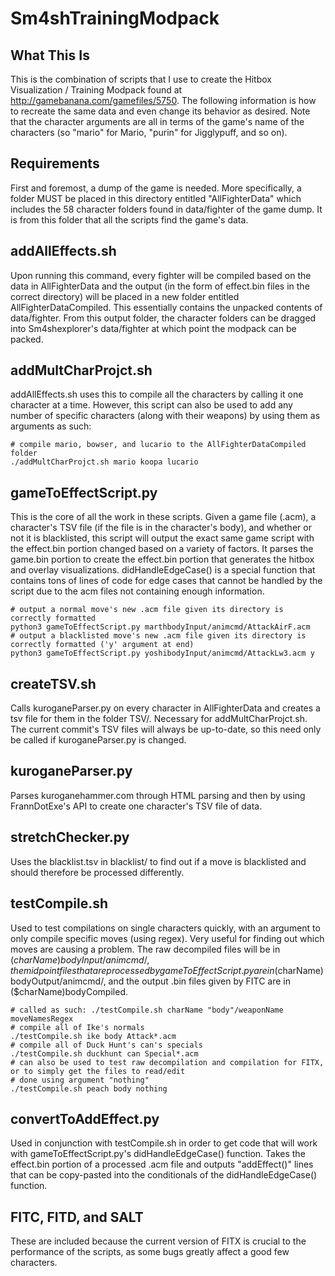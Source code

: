 # Sm4shTrainingModpack

## What This Is

This is the combination of scripts that I use to create the Hitbox Visualization / Training Modpack found at http://gamebanana.com/gamefiles/5750. The following information is how to recreate the same data and even change its behavior as desired. Note that the character arguments are all in terms of the game's name of the characters (so "mario" for Mario, "purin" for Jigglypuff, and so on).

## Requirements

First and foremost, a dump of the game is needed. More specifically, a folder MUST be placed in this directory entitled "AllFighterData" which includes the 58 character folders found in data/fighter of the game dump. It is from this folder that all the scripts find the game's data.

## addAllEffects.sh

Upon running this command, every fighter will be compiled based on the data in AllFighterData and the output (in the form of effect.bin files in the correct directory) will be placed in a new folder entitled AllFighterDataCompiled. This essentially contains the unpacked contents of data/fighter. From this output folder, the character folders can be dragged into Sm4shexplorer's data/fighter at which point the modpack can be packed.

## addMultCharProjct.sh

addAllEffects.sh uses this to compile all the characters by calling it one character at a time. However, this script can also be used to add any number of specific characters (along with their weapons) by using them as arguments as such: 

```
# compile mario, bowser, and lucario to the AllFighterDataCompiled folder
./addMultCharProjct.sh mario koopa lucario
```

## gameToEffectScript.py
This is the core of all the work in these scripts. Given a game file (.acm), a character's TSV file (if the file is in the character's body), and whether or not it is blacklisted, this script will output the exact same game script with the effect.bin portion changed based on a variety of factors. It parses the game.bin portion to create the effect.bin portion that generates the hitbox and overlay visualizations. didHandleEdgeCase() is a special function that contains tons of lines of code for edge cases that cannot be handled by the script due to the acm files not containing enough information. 

```
# output a normal move's new .acm file given its directory is correctly formatted
python3 gameToEffectScript.py marthbodyInput/animcmd/AttackAirF.acm
# output a blacklisted move's new .acm file given its directory is correctly formatted ('y' argument at end)
python3 gameToEffectScript.py yoshibodyInput/animcmd/AttackLw3.acm y
```

## createTSV.sh
Calls kuroganeParser.py on every character in AllFighterData and creates a tsv file for them in the folder TSV/. Necessary for addMultCharProjct.sh. The current commit's TSV files will always be up-to-date, so this need only be called if kuroganeParser.py is changed.

## kuroganeParser.py
Parses kuroganehammer.com through HTML parsing and then by using FrannDotExe's API to create one character's TSV file of data. 

## stretchChecker.py 
Uses the blacklist.tsv in blacklist/ to find out if a move is blacklisted and should therefore be processed differently. 

## testCompile.sh
Used to test compilations on single characters quickly, with an argument to only compile specific moves (using regex). Very useful for finding out which moves are causing a problem. The raw decompiled files will be in ($charName)bodyInput/animcmd/, the midpoint files that are processed by gameToEffectScript.py are in ($charName)bodyOutput/animcmd/, and the output .bin files given by FITC are in ($charName)bodyCompiled.

```
# called as such: ./testCompile.sh charName "body"/weaponName moveNamesRegex
# compile all of Ike's normals
./testCompile.sh ike body Attack*.acm
# compile all of Duck Hunt's can's specials
./testCompile.sh duckhunt can Special*.acm
# can also be used to test raw decompilation and compilation for FITX, or to simply get the files to read/edit
# done using argument "nothing"
./testCompile.sh peach body nothing
```

## convertToAddEffect.py
Used in conjunction with testCompile.sh in order to get code that will work with gameToEffectScript.py's didHandleEdgeCase() function. Takes the effect.bin portion of a processed .acm file and outputs "addEffect()" lines that can be copy-pasted into the conditionals of the didHandleEdgeCase() function.

## FITC, FITD, and SALT
These are included because the current version of FITX is crucial to the performance of the scripts, as some bugs greatly affect a good few characters. 
